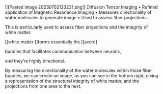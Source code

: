 ![[Pasted image 20230702120231.png]]
Diffusion Tensor Imaging
• Refined application of Magnetic
Resonance Imaging
• Measures directionality of water
molecules to generate image
• Used to assess fiber
projections 


This is particularly used to assess fiber projections and the integrity of white matter. 



[[white matter ]]forms essentially the [[axon]] 

bundles that facilitates communication between neurons, 

and they're highly directional. 

By measuring the directionality of the water molecules within those fiber bundles, we can create an image, as you can see in the bottom right, giving a representation of the structural integrity of white matter, and the projections from one area to the next.